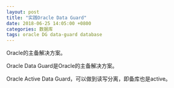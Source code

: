 ```yaml
---
layout: post
title: "实践Oracle Data Guard"
date: 2018-06-25 14:05:00 +0800
categories: 数据库
tags: oracle DG data-guard database
---
```


Oracle的主备解决方案。

Oracle Data Guard是Oracle的主备解决方案。

Oracle Active Data Guard，可以做到读写分离，即备库也是active。
